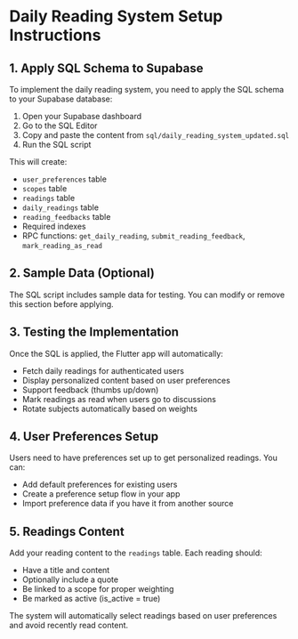 # Daily Reading System Setup Instructions

## 1. Apply SQL Schema to Supabase

To implement the daily reading system, you need to apply the SQL schema to your Supabase database:

1. Open your Supabase dashboard
2. Go to the SQL Editor
3. Copy and paste the content from `sql/daily_reading_system_updated.sql`
4. Run the SQL script

This will create:
- `user_preferences` table
- `scopes` table  
- `readings` table
- `daily_readings` table
- `reading_feedbacks` table
- Required indexes
- RPC functions: `get_daily_reading`, `submit_reading_feedback`, `mark_reading_as_read`

## 2. Sample Data (Optional)

The SQL script includes sample data for testing. You can modify or remove this section before applying.

## 3. Testing the Implementation

Once the SQL is applied, the Flutter app will automatically:
- Fetch daily readings for authenticated users
- Display personalized content based on user preferences
- Support feedback (thumbs up/down)
- Mark readings as read when users go to discussions
- Rotate subjects automatically based on weights

## 4. User Preferences Setup

Users need to have preferences set up to get personalized readings. You can:
- Add default preferences for existing users
- Create a preference setup flow in your app
- Import preference data if you have it from another source

## 5. Readings Content

Add your reading content to the `readings` table. Each reading should:
- Have a title and content
- Optionally include a quote
- Be linked to a scope for proper weighting
- Be marked as active (is_active = true)

The system will automatically select readings based on user preferences and avoid recently read content.
